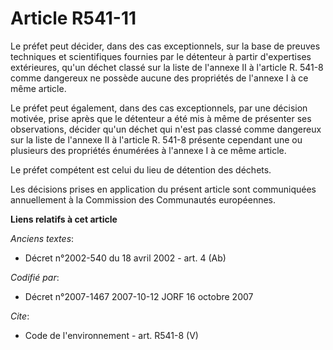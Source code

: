 # Article R541-11

Le préfet peut décider, dans des cas exceptionnels, sur la base de preuves techniques et scientifiques fournies par le
détenteur à partir d'expertises extérieures, qu'un déchet classé sur la liste de l'annexe II à l'article R. 541-8 comme
dangereux ne possède aucune des propriétés de l'annexe I à ce même article. 

Le préfet peut également, dans des cas exceptionnels, par une décision motivée, prise après que le détenteur a été mis à même
de présenter ses observations, décider qu'un déchet qui n'est pas classé comme dangereux sur la liste de l'annexe II à
l'article R. 541-8 présente cependant une ou plusieurs des propriétés énumérées à l'annexe I à ce même article. 

Le préfet compétent est celui du lieu de détention des déchets. 

Les décisions prises en application du présent article sont communiquées annuellement à la Commission des Communautés
européennes.

**Liens relatifs à cet article**

_Anciens textes_:

  - Décret n°2002-540 du 18 avril 2002 - art. 4 (Ab)

_Codifié par_:

  - Décret n°2007-1467 2007-10-12 JORF 16 octobre 2007

_Cite_:

  - Code de l'environnement - art. R541-8 (V)
